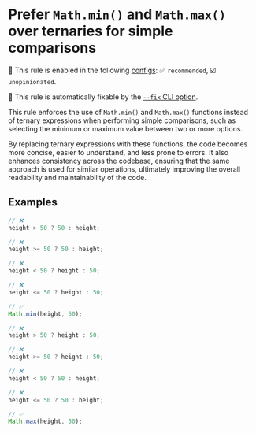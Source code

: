 # Prefer `Math.min()` and `Math.max()` over ternaries for simple comparisons

💼 This rule is enabled in the following [configs](https://github.com/sindresorhus/eslint-plugin-unicorn#recommended-config): ✅ `recommended`, ☑️ `unopinionated`.

🔧 This rule is automatically fixable by the [`--fix` CLI option](https://eslint.org/docs/latest/user-guide/command-line-interface#--fix).

<!-- end auto-generated rule header -->
<!-- Do not manually modify this header. Run: `npm run fix:eslint-docs` -->

This rule enforces the use of `Math.min()` and `Math.max()` functions instead of ternary expressions when performing simple comparisons, such as selecting the minimum or maximum value between two or more options.

By replacing ternary expressions with these functions, the code becomes more concise, easier to understand, and less prone to errors. It also enhances consistency across the codebase, ensuring that the same approach is used for similar operations, ultimately improving the overall readability and maintainability of the code.

## Examples

```js
// ❌
height > 50 ? 50 : height;

// ❌
height >= 50 ? 50 : height;

// ❌
height < 50 ? height : 50;

// ❌
height <= 50 ? height : 50;

// ✅
Math.min(height, 50);
```

```js
// ❌
height > 50 ? height : 50;

// ❌
height >= 50 ? height : 50;

// ❌
height < 50 ? 50 : height;

// ❌
height <= 50 ? 50 : height;

// ✅
Math.max(height, 50);
```
